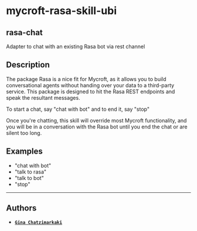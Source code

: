# mycroft-rasa-skill-ubi

## rasa-chat
Adapter to chat with an existing Rasa bot via rest channel

## Description
The package Rasa is a nice fit for Mycroft, as it allows you to build conversational agents without handing over your data to a third-party service. This package is designed to hit the Rasa REST endpoints and speak the resultant messages.

To start a chat, say "chat with bot" and to end it, say "stop"

Once you're chatting, this skill will override most Mycroft functionality, and you will be in a conversation with the Rasa bot until you end the chat or are silent too long.

## Examples
* "chat with bot"
* "talk to rasa"
* "talk to bot"
* "stop"

---

## Authors

* **<a href="https://github.com/GinaCha" target="_blank">`Gina Chatzimarkaki`</a>**